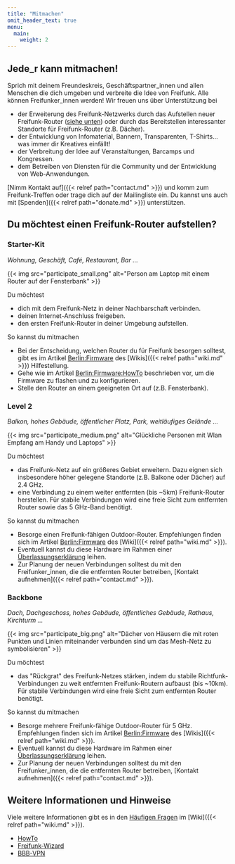 ```yaml
---
title: "Mitmachen"
omit_header_text: true
menu:
  main:
    weight: 2
---
```


## Jede\_r kann mitmachen!

Sprich mit deinem Freundeskreis, Geschäftspartner\_innen und allen Menschen die dich umgeben und verbreite die Idee von Freifunk. Alle können Freifunker\_innen werden! Wir freuen uns über Unterstützung bei

* der Erweiterung des Freifunk-Netzwerks durch das Aufstellen neuer Freifunk-Router ([siehe unten](#du-möchtest-einen-freifunk-router-aufstellen)) oder durch das Bereitstellen interessanter Standorte für Freifunk-Router (z.B. Dächer).
* der Entwicklung von Infomaterial, Bannern, Transparenten, T-Shirts... was immer dir Kreatives einfällt!
* der Verbreitung der Idee auf Veranstaltungen, Barcamps und Kongressen.
* dem Betreiben von Diensten für die Community und der Entwicklung von Web-Anwendungen.

[Nimm Kontakt auf]({{< relref path="contact.md" >}}) und komm zum Freifunk-Treffen oder trage dich auf der Mailingliste ein. Du kannst uns auch mit [Spenden]({{< relref path="donate.md" >}}) unterstützen.

## Du möchtest einen Freifunk-Router aufstellen?

### Starter-Kit

_Wohnung, Geschäft, Café, Restaurant, Bar ..._

{{< img src="participate_small.png" alt="Person am Laptop mit einem Router auf der Fensterbank" >}}

Du möchtest

* dich mit dem Freifunk-Netz in deiner Nachbarschaft verbinden.
* deinen Internet-Anschluss freigeben.
* den ersten Freifunk-Router in deiner Umgebung aufstellen.

So kannst du mitmachen

* Bei der Entscheidung, welchen Router du für Freifunk besorgen solltest, gibt es im Artikel [Berlin:Firmware](https://wiki.freifunk.net/Berlin:Firmware#Unterst.C3.BCtzte_Router) des [Wikis]({{< relref path="wiki.md" >}}) Hilfestellung.
* Gehe wie im Artikel [Berlin:Firmware:HowTo](https://wiki.freifunk.net/Berlin:Firmware/HowTo) beschrieben vor, um die Firmware zu flashen und zu konfigurieren.
* Stelle den Router an einem geeigneten Ort auf (z.B. Fensterbank).

### Level 2

_Balkon, hohes Gebäude, öffentlicher Platz, Park, weitläufiges Gelände ..._

{{< img src="participate_medium.png" alt="Glückliche Personen mit Wlan Empfang am Handy und Laptops" >}}

Du möchtest

* das Freifunk-Netz auf ein größeres Gebiet erweitern. Dazu eignen sich insbesondere höher gelegene Standorte (z.B. Balkone oder Dächer) auf 2.4 GHz.
* eine Verbindung zu einem weiter entfernten (bis ~5km) Freifunk-Router herstellen. Für stabile Verbindungen wird eine freie Sicht zum entfernten Router sowie das 5 GHz-Band benötigt.

So kannst du mitmachen

* Besorge einen Freifunk-fähigen Outdoor-Router. Empfehlungen finden sich im Artikel [Berlin:Firmware](https://wiki.freifunk.net/Berlin:Firmware#Unterst.C3.BCtzte_Router) des [Wiki]({{< relref path="wiki.md" >}}).
* Eventuell kannst du diese Hardware im Rahmen einer [Überlassungserklärung](https://wiki.freifunk.net/Berlin:%C3%9Cberlassungserkl%C3%A4rung) leihen.
* Zur Planung der neuen Verbindungen solltest du mit den Freifunker\_innen, die die entfernten Router betreiben, [Kontakt aufnehmen]({{< relref path="contact.md" >}}).

### Backbone

_Dach, Dachgeschoss, hohes Gebäude, öffentliches Gebäude, Rathaus, Kirchturm ..._

{{< img src="participate_big.png" alt="Dächer von Häusern die mit roten Punkten und Linien miteinander verbunden sind um das Mesh-Netz zu symbolisieren" >}}

Du möchtest

* das "Rückgrat" des Freifunk-Netzes stärken, indem du stabile Richtfunk-Verbindungen zu weit entfernten Freifunk-Routern aufbaust (bis ~10km). Für stabile Verbindungen wird eine freie Sicht zum entfernten Router benötigt.

So kannst du mitmachen

* Besorge mehrere Freifunk-fähige Outdoor-Router für 5 GHz. Empfehlungen finden sich im Artikel [Berlin:Firmware](https://wiki.freifunk.net/Berlin:Firmware#Unterst.C3.BCtzte_Hardware) des [Wikis]({{< relref path="wiki.md" >}}).
* Eventuell kannst du diese Hardware im Rahmen einer [Überlassungserklärung](https://wiki.freifunk.net/Berlin:%C3%9Cberlassungserkl%C3%A4rung) leihen.
* Zur Planung der neuen Verbindungen solltest du mit den Freifunker\_innen, die die entfernten Router betreiben, [Kontakt aufnehmen]({{< relref path="contact.md" >}}).

## Weitere Informationen und Hinweise

Viele weitere Informationen gibt es in den [Häufigen Fragen](https://wiki.freifunk.net/Berlin:FAQ) im [Wiki]({{< relref path="wiki.md" >}}).

* [HowTo](https://wiki.freifunk.net/Berlin:Firmware/HowTo)
* [Freifunk-Wizard](https://config.berlin.freifunk.net/wizard/routers)
* [BBB-VPN](https://wiki.freifunk.net/Berlin:BBB-VPN)
